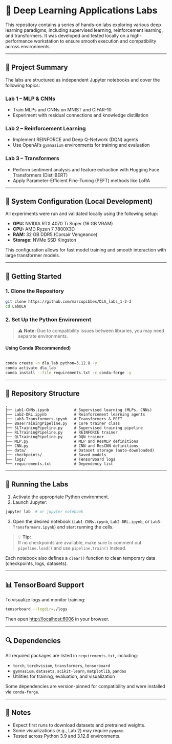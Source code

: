 # 🧠 Deep Learning Applications Labs

This repository contains a series of hands-on labs exploring various deep learning paradigms, including supervised learning, reinforcement learning, and transformers. It was developed and tested locally on a high-performance workstation to ensure smooth execution and compatibility across environments.

---

## 📌 Project Summary

The labs are structured as independent Jupyter notebooks and cover the following topics:

### Lab 1 – **MLP & CNNs**
- Train MLPs and CNNs on MNIST and CIFAR-10
- Experiment with residual connections and knowledge distillation

### Lab 2 – **Reinforcement Learning**
- Implement REINFORCE and Deep Q-Network (DQN) agents
- Use OpenAI’s `gymnasium` environments for training and evaluation

### Lab 3 – **Transformers**
- Perform sentiment analysis and feature extraction with Hugging Face Transformers (DistilBERT)
- Apply Parameter-Efficient Fine-Tuning (PEFT) methods like LoRA

---

## 🧪 System Configuration (Local Development)

All experiments were run and validated locally using the following setup:

- **GPU:** NVIDIA RTX 4070 Ti Super (16 GB VRAM)  
- **CPU:** AMD Ryzen 7 7800X3D  
- **RAM:** 32 GB DDR5 (Corsair Vengeance)  
- **Storage:** NVMe SSD Kingston

This configuration allows for fast model training and smooth interaction with large transformer models.

---

## 🚀 Getting Started

### 1. Clone the Repository

```bash
git clone https://github.com/marcopibbes/DLA_labs_1-2-3
cd LabDLA
```

### 2. Set Up the Python Environment

> ⚠️ **Note:** Due to compatibility issues between libraries, you may need separate environments.

#### Using Conda (Recommended)

```bash

conda create -n dla_lab python=3.12.8 -y
conda activate dla_lab
conda install --file requirements.txt -c conda-forge -y


```

---

## 📁 Repository Structure

```text
.
├── Lab1-CNNs.ipynb           # Supervised learning (MLPs, CNNs)
├── Lab2-DRL.ipynb            # Reinforcement learning agents
├── Lab3-Transformers.ipynb   # Transformers & PEFT
├── BaseTrainingPipeline.py   # Core trainer class
├── SLTrainingPipeline.py     # Supervised training pipeline
├── RLTrainingPipeline.py     # REINFORCE trainer
├── QLTrainingPipeline.py     # DQN trainer
├── MLP.py                    # MLP and ResMLP definitions
├── CNN.py                    # CNN and ResCNN definitions
├── data/                     # Dataset storage (auto-downloaded)
├── checkpoints/              # Saved models
├── logs/                     # TensorBoard logs
└── requirements.txt          # Dependency list
```

---

## 📓 Running the Labs

1. Activate the appropriate Python environment.
2. Launch Jupyter:

```bash
jupyter lab  # or jupyter notebook
```

3. Open the desired notebook (`Lab1-CNNs.ipynb`, `Lab2-DRL.ipynb`, or `Lab3-Transformers.ipynb`) and start running the cells.

> 💡 **Tip:**  
> If no checkpoints are available, make sure to comment out `pipeline.load()` and use `pipeline.train()` instead.

Each notebook also defines a `clear()` function to clean temporary data (checkpoints, logs, datasets).

---

## 📊 TensorBoard Support

To visualize logs and monitor training:

```bash
tensorboard --logdir=./logs
```

Then open [http://localhost:6006](http://localhost:6006) in your browser.

---

## 🔍 Dependencies

All required packages are listed in `requirements.txt`, including:

- `torch`, `torchvision`, `transformers`, `tensorboard`
- `gymnasium`, `datasets`, `scikit-learn`, `matplotlib`, `pandas`
- Utilities for training, evaluation, and visualization

Some dependencies are version-pinned for compatibility and were installed via `conda-forge`.

---

## 🧩 Notes

- Expect first runs to download datasets and pretrained weights.
- Some visualizations (e.g., Lab 2) may require `pygame`.
- Tested across Python 3.9 and 3.12.8 environments.
